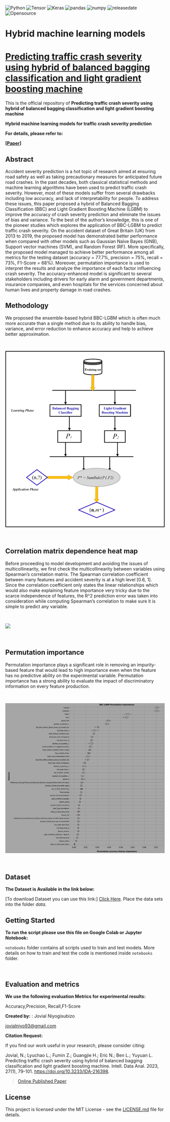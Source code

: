 ![Python](https://img.shields.io/badge/python-v3.7-blue)
![Tensor](https://img.shields.io/badge/TensorFlow-V2.9.1-orange)
![Keras](https://img.shields.io/badge/Keras-V2.7-brightgreen)
![pandas](https://img.shields.io/badge/Pandas-V1.4.2-ff69b4)
![numpy](https://img.shields.io/badge/%E2%80%8ENumpy-V1.20.2-success)
![releasedate](https://img.shields.io/badge/release%20date-June%222023-red)
![Opensource](https://img.shields.io/badge/OpenSource-Yes!-6f42c1)

# Hybrid machine learning models

# [Predicting traffic crash severity using hybrid of balanced bagging classification and light gradient boosting machine](https://www.researchgate.net/profile/Jovial-Niyogisubizo/publication/367664188_Predicting_traffic_crash_severity_using_hybrid_of_balanced_bagging_classification_and_light_gradient_boosting_machine/links/63ddc049c97bd76a8263dc78/Predicting-traffic-crash-severity-using-hybrid-of-balanced-bagging-classification-and-light-gradient-boosting-machine.pdf)


This is the official repository of **Predicting traffic crash severity using hybrid of balanced bagging classification and light gradient boosting machine** 


**Hybrid machine learning models for traffic crash severity prediction** <br />



**For details, please refer to:**

**[[Paper](https://www.researchgate.net/profile/Jovial-Niyogisubizo/publication/367664188_Predicting_traffic_crash_severity_using_hybrid_of_balanced_bagging_classification_and_light_gradient_boosting_machine/links/63ddc049c97bd76a8263dc78/Predicting-traffic-crash-severity-using-hybrid-of-balanced-bagging-classification-and-light-gradient-boosting-machine.pdf)]** 



## Abstract

Accident severity prediction is a hot topic of research aimed at ensuring road safety as well as taking precautionary measures for anticipated future road crashes. In the past decades, both classical statistical methods and machine learning algorithms have been used to predict traffic crash severity. However, most of these models suffer from several drawbacks including low accuracy, and lack of interpretability for people. To address these issues, this paper proposed a hybrid of Balanced Bagging Classification (BBC) and Light Gradient Boosting Machine (LGBM) to improve the accuracy of crash severity prediction and eliminate the issues of bias and variance. To the best of the author’s knowledge, this is one of the pioneer studies which explores the application of BBC-LGBM to predict traffic crash severity. On the accident dataset of Great Britain (UK) from 2013 to 2019, the proposed model has demonstrated better performance when compared with other models such as Gaussian Naïve Bayes (GNB), Support vector machines (SVM), and Random Forest (RF). More specifically, the proposed model managed to achieve better performance among all metrics for the testing dataset (accuracy = 77.7%, precision = 75%, recall = 73%, F1-Score = 68%). Moreover, permutation importance is used to interpret the results and analyze the importance of each factor influencing crash severity. The accuracy-enhanced model is significant to several stakeholders including drivers for early alarm and government departments, insurance companies, and even hospitals for the services concerned about human lives and property damage in road crashes.

## Methodology


We proposed the ensemble-based hybrid BBC-LGBM which is often much more accurate than a single method due to its ability to handle bias, variance, and error reduction to enhance accuracy and help to achieve better approximation.

<br/>

![](/figures/method.png)

<br/>


## Correlation matrix dependence heat map


Before proceeding to model development and avoiding the issues of multicollinearity, we first check the multicollinearity between variables using Spearman’s correlation matrix. The Spearman correlation coefficient between many features and accident severity is at a high level [0.6, 1]. Since the correlation coefficient only states the linear relationships which would also make explaining feature importance very tricky due to the scarce independence of features, the R^2 prediction error was taken into consideration while computing Spearman’s correlation to make sure it is simple to predict any variable.

<br/>

![](/figures/heat_map.png)

<br/>

## Permutation importance

Permutation importance plays a significant role in removing an impurity-based feature that would lead to high importance even when the feature has no predictive ability on the experimental variable. Permutation importance has a strong ability to evaluate the impact of discriminatory information on every feature production.

<br/>

![](/figures/Permutation_importance.png)

<br/>

## Dataset

**The Dataset is Available in the link below:**

[To download Dataset you can use this link:] [Click Here](https://www.data.gov.uk/dataset/cb7ae6f0-4be6-4935-9277-47e5ce24a11f/road-safety-data). Place the data sets into the folder *data*.	


## Getting Started

**To run the script please use this file on Google Colab or Jupyter Notebook:**


```notebooks``` folder contains all scripts used to train and test models. More details on how to train and test the code is mentioned inside ```notebooks``` folder.

<br/>

## Evaluation and metrics

**We use the following evaluation Metrics for experimental results:**

 Accuracy,Precision, Recall,F1-Score


**Created by:** : Jovial Niyogisubizo 

jovialniyo93@gmail.com


**Citation Request:** 

If you find our work useful in your research, please consider citing:

Jovial, N.; Lyuchao L.; Fumin Z.; Guangjie H.; Eric N.; Ben L.; Yuyuan L. Predicting traffic crash severity using hybrid of balanced bagging classification and light gradient boosting machine. Intell. Data Anal. 2023, 27(1), 79-101. https://doi.org/10.3233/IDA-216398.


>[Online Published Paper](https://www.researchgate.net/profile/Jovial-Niyogisubizo/publication/367664188_Predicting_traffic_crash_severity_using_hybrid_of_balanced_bagging_classification_and_light_gradient_boosting_machine/links/63ddc049c97bd76a8263dc78/Predicting-traffic-crash-severity-using-hybrid-of-balanced-bagging-classification-and-light-gradient-boosting-machine.pdf)




## License ##
This project is licensed under the MIT License - see the [LICENSE.md](LICENSE.md) file for details.



  
